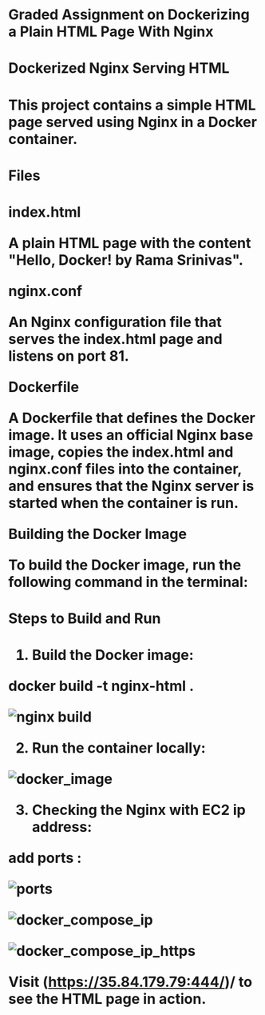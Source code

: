 <h1> Graded Assignment on Dockerizing a Plain HTML Page With Nginx 
<h1> Dockerized Nginx Serving HTML <h1>

This project contains a simple HTML page served using Nginx in a Docker container.

<h1> Files <h1>
  
index.html

A plain HTML page with the content "Hello, Docker! by Rama Srinivas".

nginx.conf

An Nginx configuration file that serves the index.html page and listens on port 81.

Dockerfile

A Dockerfile that defines the Docker image. It uses an official Nginx base image, copies the index.html and nginx.conf files into the container, and ensures that the Nginx server is started when the container is run.

Building the Docker Image

To build the Docker image, run the following command in the terminal:


<h1> Steps to Build and Run <h1>

1. Build the Docker image:

docker build -t nginx-html .

![nginx build](https://github.com/user-attachments/assets/763e2896-7744-41c6-95f6-5f353d8f03a7)


2. Run the container locally:

![docker_image](https://github.com/user-attachments/assets/1992f83f-d0fe-4be0-a191-374f50fa873a)

3. Checking the Nginx with EC2 ip address:

add ports :

![ports](https://github.com/user-attachments/assets/6640c732-abec-4dc1-b8df-9f72097d8808)

![docker_compose_ip](https://github.com/user-attachments/assets/13eab417-e91b-4d2d-b756-ce2b4aab447f)

![docker_compose_ip_https](https://github.com/user-attachments/assets/4b3db4c4-e7b8-4fe0-aa1a-1a22dcad4061)

Visit (https://35.84.179.79:444/)/ to see the HTML page in action.



